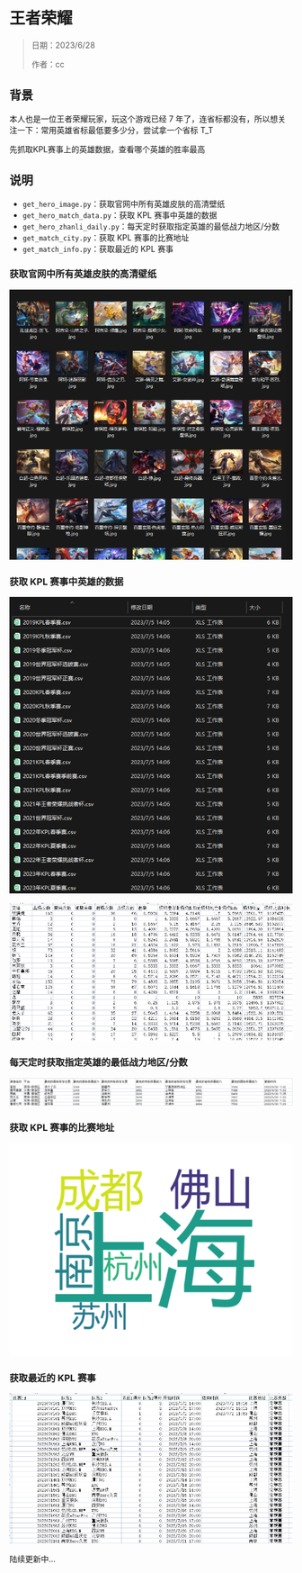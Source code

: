 # 王者荣耀

> 日期：2023/6/28
>
> 作者：cc

## 背景

本人也是一位王者荣耀玩家，玩这个游戏已经 7 年了，连省标都没有，所以想关注一下：常用英雄省标最低要多少分，尝试拿一个省标 T_T

先抓取KPL赛事上的英雄数据，查看哪个英雄的胜率最高

## 说明

- `get_hero_image.py`：获取官网中所有英雄皮肤的高清壁纸
- `get_hero_match_data.py`：获取 KPL 赛事中英雄的数据
- `get_hero_zhanli_daily.py`：每天定时获取指定英雄的最低战力地区/分数
- `get_match_city.py`：获取 KPL 赛事的比赛地址
- `get_match_info.py`：获取最近的 KPL 赛事



### 获取官网中所有英雄皮肤的高清壁纸

![](https://github.com/danielchan-25/Mind-Palace/blob/main/Python/img/wzry_hero_image.png)

### 获取 KPL 赛事中英雄的数据

![](https://github.com/danielchan-25/Mind-Palace/blob/main/Python/img/wzry_match_hero_data-1.png)

![](https://github.com/danielchan-25/Mind-Palace/blob/main/Python/img/wzry_match_hero_data-2.png)

### 每天定时获取指定英雄的最低战力地区/分数

![](https://github.com/danielchan-25/Mind-Palace/blob/main/Python/img/wzry_zhanli-1.png)



### 获取 KPL 赛事的比赛地址

![](https://github.com/danielchan-25/Mind-Palace/blob/main/Python/img/wzry_match_city.png)

### 获取最近的 KPL 赛事

![](https://github.com/danielchan-25/Mind-Palace/blob/main/Python/img/wzry_match_data-1.png)





陆续更新中...
